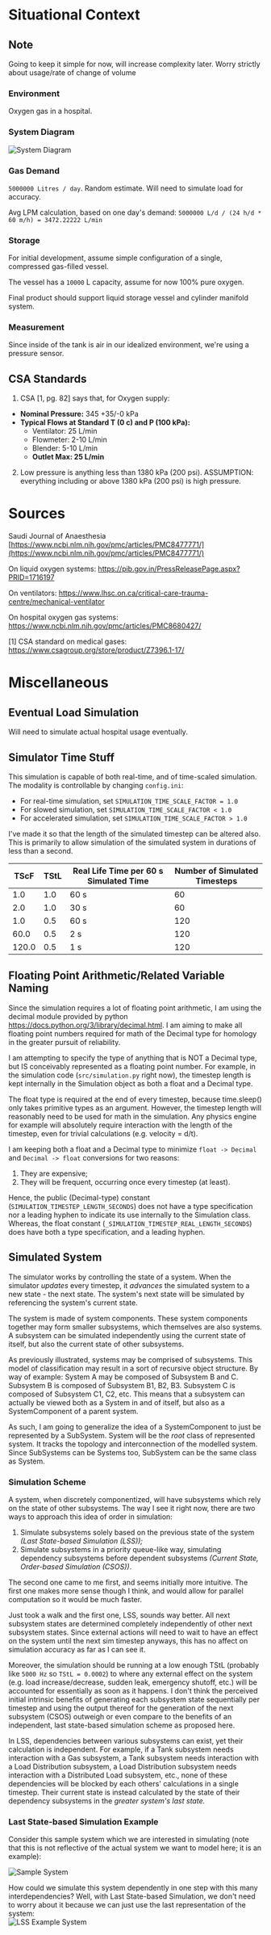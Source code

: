 # Situational Context  

## Note  
Going to keep it simple for now, will increase complexity later. Worry strictly about usage/rate of change of volume

### Environment  
Oxygen gas in a hospital.  

### System Diagram  
![System Diagram](system_diagram.png)

### Gas Demand
`5000000 Litres / day`. Random estimate. Will need to simulate load for accuracy.

Avg LPM calculation, based on one day's demand: `5000000 L/d / (24 h/d * 60 m/h) = 3472.22222 L/min`  

### Storage  
For initial development, assume simple configuration of a single, compressed gas-filled vessel. 

The vessel has a `10000` L capacity, assume for now 100% pure oxygen.

Final product should support liquid storage vessel and cylinder manifold system. 

### Measurement  
Since inside of the tank is air in our idealized environment, we're using a pressure sensor. 

## CSA Standards
1. CSA [1, pg. 82] says that, for Oxygen supply:
- **Nominal Pressure:** 345 +35/-0 kPa
- **Typical Flows at Standard T (0 c) and P (100 kPa):**
  - Ventilator: 25 L/min 
  - Flowmeter: 2-10 L/min
  - Blender: 5-10 L/min
  - **Outlet Max: 25 L/min**

2. Low pressure is anything less than 1380 kPa (200 psi). ASSUMPTION: everything including or above 1380 kPa (200 psi) is high pressure.


# Sources
Saudi Journal of Anaesthesia [https://www.ncbi.nlm.nih.gov/pmc/articles/PMC8477771/](https://www.ncbi.nlm.nih.gov/pmc/articles/PMC8477771/)

On liquid oxygen systems: https://pib.gov.in/PressReleasePage.aspx?PRID=1716197 

On ventilators: https://www.lhsc.on.ca/critical-care-trauma-centre/mechanical-ventilator 

On hospital oxygen gas systems: https://www.ncbi.nlm.nih.gov/pmc/articles/PMC8680427/ 

[1] CSA standard on medical gases: https://www.csagroup.org/store/product/Z7396.1-17/  

# Miscellaneous  
## Eventual Load Simulation   
Will need to simulate actual hospital usage eventually. 


## Simulator Time Stuff  
This simulation is capable of both real-time, and of time-scaled simulation. The modality is controllable by changing `config.ini`:
- For real-time simulation, set `SIMULATION_TIME_SCALE_FACTOR = 1.0`
- For slowed simulation, set `SIMULATION_TIME_SCALE_FACTOR < 1.0`
- For accelerated simulation, set `SIMULATION_TIME_SCALE_FACTOR > 1.0`

I've made it so that the length of the simulated timestep can be altered also. This is primarily to allow simulation of the simulated system in durations of less than a second.

| TScF  | TStL | Real Life Time per 60 s Simulated Time | Number of Simulated Timesteps |
|-------|------|----------------------------------------|-------------------------------|
| 1.0   | 1.0  | 60 s                                   | 60                            |
| 2.0   | 1.0  | 30 s                                   | 60                            |
| 1.0   | 0.5  | 60 s                                   | 120                           |
| 60.0  | 0.5  | 2 s                                    | 120                           |
| 120.0 | 0.5  | 1 s                                    | 120                           |


## Floating Point Arithmetic/Related Variable Naming  
Since the simulation requires a lot of floating point arithmetic, I am using the decimal module provided by python https://docs.python.org/3/library/decimal.html. I am aiming to make all floating point numbers required for math of the Decimal type for homology in the greater pursuit of reliability. 

I am attempting to specify the type of anything that is NOT a Decimal type, but IS conceivably represented as a floating point number. For example, in the simulation code (`src/simulation.py` right now), the timestep length is kept internally in the Simulation object as both a float and a Decimal type. 

The float type is required at the end of every timestep, because time.sleep() only takes primitive types as an argument. However, the timestep length will reasonably need to be used for math in the simulation. Any physics engine for example will absolutely require interaction with the length of the timestep, even for trivial calculations (e.g. velocity = d/t). 

I am keeping both a float and a Decimal type to minimize `float -> Decimal` and `Decimal -> float` conversions for two reasons:
1. They are expensive;
2. They will be frequent, occurring once every timestep (at least).

Hence, the public (Decimal-type) constant (`SIMULATION_TIMESTEP_LENGTH_SECONDS`) does not have a type specification nor a leading hyphen to indicate its use internally to the Simulation class. Whereas, the float constant (`_SIMULATION_TIMESTEP_REAL_LENGTH_SECONDS`) does have both a type specification, and a leading hyphen.  

## Simulated System  
The simulator works by controlling the state of a system. When the simulator *updates* every timestep, it *advances* the simulated system to a new state - the next state. The system's next state will be simulated by referencing the system's current state.  

The system is made of system components. These system components together may form smaller subsystems, which themselves are also systems. A subsystem can be simulated independently using the current state of itself, but also the current state of other subsystems.  

As previously illustrated, systems may be comprised of subsystems. This model of classification may result in a sort of recursive object structure. By way of example: System A may be composed of Subsystem B and C. Subsystem B is composed of Subsystem B1, B2, B3. Subsystem C is composed of Subsystem C1, C2, etc. This means that a subsystem can actually be viewed both as a System in and of itself, but also as a SystemComponent of a parent system.  

As such, I am going to generalize the idea of a SystemComponent to just be represented by a SubSystem. System will be the *root* class of represented system. It tracks the topology and interconnection of the modelled system. Since SubSystems can be Systems too, SubSystem can be the same class as System.  

### Simulation Scheme  
A system, when discretely componentized, will have subsystems which rely on the state of other subsystems. The way I see it right now, there are two ways to approach this idea of order in simulation:
1. Simulate subsystems solely based on the previous state of the system *(Last State-based Simulation (LSS));*
2. Simulate subsystems in a priority queue-like way, simulating dependency subsystems before dependent subsystems *(Current State, Order-based Simulation (CSOS))*.  

The second one came to me first, and seems initially more intuitive. The first one makes more sense though I think, and would allow for parallel computation so it would be much faster.  

Just took a walk and the first one, LSS, sounds way better. All next subsystem states are determined completely independently of other next subsystem states. Since external actions will need to wait to have an effect on the system until the next sim timestep anyways, this has no affect on simulation accuracy as far as I can see it. 

Moreover, the simulation should be running at a low enough TStL (probably like `5000 Hz` so `TStL = 0.0002`) to where any external effect on the system (e.g. load increase/decrease, sudden leak, emergency shutoff, etc.) will be accounted for essentially as soon as it happens. I don't think the perceived initial intrinsic benefits of generating each subsystem state sequentially per timestep and using the output thereof for the generation of the next subsystem (CSOS) outweigh or even compare to the benefits of an independent, last state-based simulation scheme as proposed here. 

In LSS, dependencies between various subsystems can exist, yet their calculation is independent. For example, if a Tank subsystem needs interaction with a Gas subsystem, a Tank subsystem needs interaction with a Load Distribution subsystem, a Load Distribution subsystem needs interaction with a Distributed Load subsystem, etc., none of these dependencies will be blocked by each others' calculations in a single timestep. Their current state is instead calculated by the state of their dependency subsystems in the *greater system's last state.* 

### Last State-based Simulation Example  
Consider this sample system which we are interested in simulating (note that this is not reflective of the actual system we want to model here; it is an example):  

![Sample System](example_modelled_system.png)

How could we simulate this system dependently in one step with this many interdependencies? Well, with Last State-based Simulation, we don't need to worry about it because we can just use the last representation of the system:  
![LSS Example System](LSS_example.png)